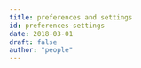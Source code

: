 ```yaml
---
title: preferences and settings
id: preferences-settings
date: 2018-03-01
draft: false
author: "people"
---
```


